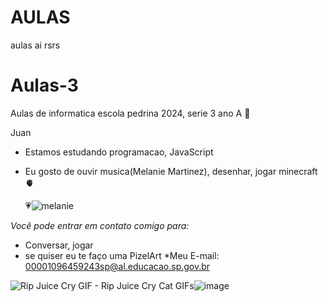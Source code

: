 # AULAS
aulas ai rsrs

# Aulas-3
Aulas de informatica escola pedrina 2024, serie 3 ano A 📖

Juan

- Estamos estudando programacao, JavaScript

- Eu gosto de ouvir musica(Melanie Martinez), desenhar, jogar minecraft 🫀

   💗![melanie](https://github.com/JuanCafeComNumeros/AULAS/assets/170974284/2f7acfba-af52-47ba-a06e-6fc23352d509)

*Você pode entrar em contato comigo para:*
- Conversar, jogar
- se quiser eu te faço uma PizelArt
*Meu E-mail: 00001096459243sp@al.educacao.sp.gov.br

<img src="https://media1.tenor.com/m/P3RqQUUK9BAAAAAd/rip-juice-cry.gif" alt="Rip Juice Cry GIF - Rip Juice Cry Cat GIFs"/>![image](https://github.com/JuanCafeComNumeros/AULAS/assets/170974284/6f195a18-0243-41fd-921d-e5d8337c8929)
